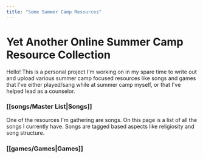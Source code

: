 ```yaml
---
title: "Some Summer Camp Resources"
---
```


# Yet Another Online Summer Camp Resource Collection

Hello! This is a personal project I'm working on in my spare time to write out and upload various summer camp focused resources like songs and games that I've either played/sang while at summer camp myself, or that I've helped lead as a counselor. 

### [[songs/Master List|Songs]]

One of the resources I'm gathering are songs. On this page is a list of all the songs I currently have. Songs are tagged based aspects like religiosity and song structure. 

### [[games/Games|Games]]

